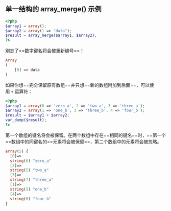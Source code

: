 ## 单一结构的 array_merge() 示例

```php
<?php  
$array1 = array();  
$array2 = array(1 => "data");  
$result = array_merge($array1, $array2);  
?>
```

别忘了==数字键名将会被重新编号==！

```php
Array
(
    [0] => data
)
```

如果你想==完全保留原有数组==并只想==新的数组附加到后面==，可以使用 `+` 运算符：

```php
<?php  
$array1 = array(0 => 'zero_a', 2 => 'two_a', 3 => 'three_a');  
$array2 = array(1 => 'one_b', 3 => 'three_b', 4 => 'four_b');  
$result = $array1 + $array2;  
var_dump($result);  
?>
```

第一个数组的键名将会被保留。在两个数组中存在==相同的键名==时，==第一个==数组中的同键名的==元素将会被保留==，第二个数组中的元素将会被忽略。

```php
array(5) {
  [0]=>
  string(6) "zero_a"
  [2]=>
  string(5) "two_a"
  [3]=>
  string(7) "three_a"
  [1]=>
  string(5) "one_b"
  [4]=>
  string(6) "four_b"
}
```